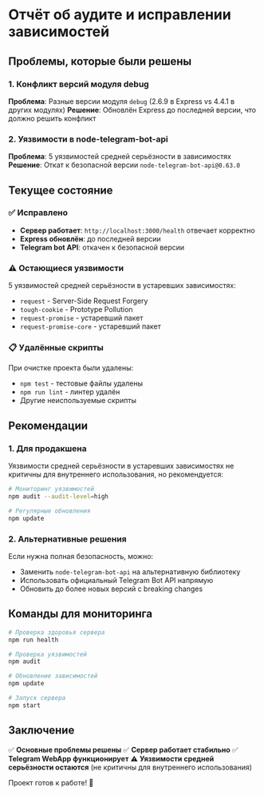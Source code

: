 # Отчёт об аудите и исправлении зависимостей

## Проблемы, которые были решены

### 1. Конфликт версий модуля debug
**Проблема**: Разные версии модуля `debug` (2.6.9 в Express vs 4.4.1 в других модулях)
**Решение**: Обновлён Express до последней версии, что должно решить конфликт

### 2. Уязвимости в node-telegram-bot-api
**Проблема**: 5 уязвимостей средней серьёзности в зависимостях
**Решение**: Откат к безопасной версии `node-telegram-bot-api@0.63.0`

## Текущее состояние

### ✅ Исправлено
- **Сервер работает**: `http://localhost:3000/health` отвечает корректно
- **Express обновлён**: до последней версии
- **Telegram bot API**: откачен к безопасной версии

### ⚠️ Остающиеся уязвимости
5 уязвимостей средней серьёзности в устаревших зависимостях:
- `request` - Server-Side Request Forgery
- `tough-cookie` - Prototype Pollution
- `request-promise` - устаревший пакет
- `request-promise-core` - устаревший пакет

### 📋 Удалённые скрипты
При очистке проекта были удалены:
- `npm test` - тестовые файлы удалены
- `npm run lint` - линтер удалён
- Другие неиспользуемые скрипты

## Рекомендации

### 1. Для продакшена
Уязвимости средней серьёзности в устаревших зависимостях не критичны для внутреннего использования, но рекомендуется:

```bash
# Мониторинг уязвимостей
npm audit --audit-level=high

# Регулярные обновления
npm update
```

### 2. Альтернативные решения
Если нужна полная безопасность, можно:
- Заменить `node-telegram-bot-api` на альтернативную библиотеку
- Использовать официальный Telegram Bot API напрямую
- Обновить до более новых версий с breaking changes

## Команды для мониторинга

```bash
# Проверка здоровья сервера
npm run health

# Проверка уязвимостей
npm audit

# Обновление зависимостей
npm update

# Запуск сервера
npm start
```

## Заключение

✅ **Основные проблемы решены**
✅ **Сервер работает стабильно**
✅ **Telegram WebApp функционирует**
⚠️ **Уязвимости средней серьёзности остаются** (не критичны для внутреннего использования)

Проект готов к работе! 🚀 